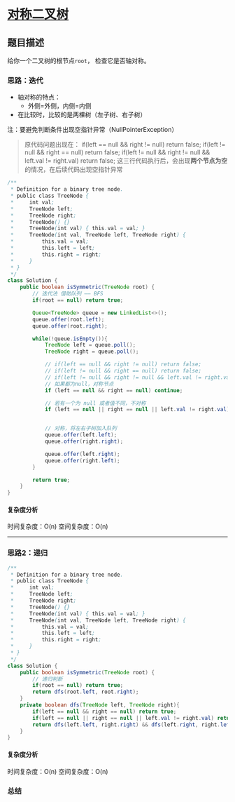 # [对称二叉树](对称二叉树"[题目地址](https://leetcode.cn/problems/symmetric-tree/description/)")

## 题目描述
给你一个二叉树的根节点`root`， 检查它是否轴对称。

### 思路：迭代
- 轴对称的特点：
  - 外侧=外侧，内侧=内侧
- 在比较时，比较的是两棵树（左子树、右子树）

注：要避免判断条件出现空指针异常（NullPointerException）
> 原代码问题出现在：
> if(left == null && right != null) return false;
> if(left != null && right == null) return false;
> if(left != null && right != null && left.val != right.val) return false;
> 这三行代码执行后，会出现**两个节点为空**的情况，在后续代码出现空指针异常

```java
/**
 * Definition for a binary tree node.
 * public class TreeNode {
 *     int val;
 *     TreeNode left;
 *     TreeNode right;
 *     TreeNode() {}
 *     TreeNode(int val) { this.val = val; }
 *     TreeNode(int val, TreeNode left, TreeNode right) {
 *         this.val = val;
 *         this.left = left;
 *         this.right = right;
 *     }
 * }
 */
class Solution {
    public boolean isSymmetric(TreeNode root) {
        // 迭代法 借助队列 —— BFS
        if(root == null) return true;

        Queue<TreeNode> queue = new LinkedList<>();
        queue.offer(root.left);
        queue.offer(root.right);

        while(!queue.isEmpty()){
            TreeNode left = queue.poll();
            TreeNode right = queue.poll();

            // if(left == null && right != null) return false;
            // if(left != null && right == null) return false;
            // if(left != null && right != null && left.val != right.val) return false;
            // 如果都为null，对称节点
            if (left == null && right == null) continue;

            // 若有一个为 null 或者值不同，不对称
            if (left == null || right == null || left.val != right.val) return false;


            // 对称，将左右子树加入队列
            queue.offer(left.left);
            queue.offer(right.right);

            queue.offer(left.right);
            queue.offer(right.left);
        }

        return true;
    }
}
```

#### 复杂度分析
时间复杂度：O(n)
空间复杂度：O(n)

----
### 思路2：递归


```java
/**
 * Definition for a binary tree node.
 * public class TreeNode {
 *     int val;
 *     TreeNode left;
 *     TreeNode right;
 *     TreeNode() {}
 *     TreeNode(int val) { this.val = val; }
 *     TreeNode(int val, TreeNode left, TreeNode right) {
 *         this.val = val;
 *         this.left = left;
 *         this.right = right;
 *     }
 * }
 */
class Solution {
    public boolean isSymmetric(TreeNode root) {
        // 递归判断
        if(root == null) return true;
        return dfs(root.left, root.right);
    }
    private boolean dfs(TreeNode left, TreeNode right){
        if(left == null && right == null) return true;
        if(left == null || right == null || left.val != right.val) return false;
        return dfs(left.left, right.right) && dfs(left.right, right.left);
    }
}
```

#### 复杂度分析
时间复杂度：O(n)
空间复杂度：O(n)

### 总结
